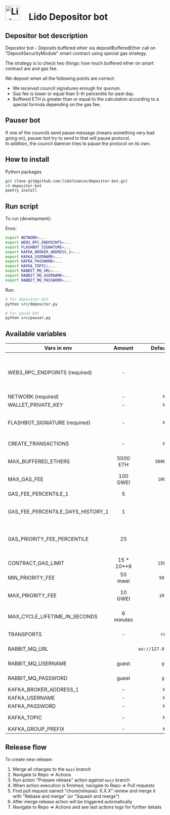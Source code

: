 # <img src="https://docs.lido.fi/img/logo.svg" alt="Lido" width="46"/> Lido Depositor bot

## Depositor bot description
Depositor bot - Deposits buffered ether via depositBufferedEther call on "DepositSecurityModule" smart contract using special gas strategy.

The strategy is to check two things: how much buffered ether on smart contract are and gas fee.

We deposit when all the following points are correct:
- We received council signatures enough for quorum.
- Gas fee is lower or equal than 5-th percentile for past day.
- Buffered ETH is greater than or equal to the calculation according to a special formula depending on the gas fee.

## Pauser bot
If one of the councils send pause message (means something very bad going on), pauser bot try to send tx that will pause protocol.  
In addition, the council daemon tries to pause the protocol on its own.


## How to install

Python packages
```bash
git clone git@github.com:lidofinance/depositor-bot.git
cd depositor-bot
poetry install
```

## Run script

To run (development):  

Envs:
```bash
export NETWORK=...
export WEB3_RPC_ENDPOINTS=...
export FLASHBOT_SIGNATURE=...
export KAFKA_BROKER_ADDRESS_1=...
export KAFKA_USERNAME=...
export KAFKA_PASSWORD=...
export KAFKA_TOPIC=...
export RABBIT_MQ_URL=...
export RABBIT_MQ_USERNAME=...
export RABBIT_MQ_PASSWORD=...
```

Run:  
```bash
# For depositor bot
python src/depositor.py

# For pause bot
python src/pauser.py
```

## Available variables 

| Vars in env                       |   Amount   |       Default - Raw       | Description                                                                                                                                     |
|-----------------------------------|:----------:|:-------------------------:|:------------------------------------------------------------------------------------------------------------------------------------------------|
| WEB3_RPC_ENDPOINTS (required)     |     -      |            ``             | List of rpc endpoints that will be used to send requests separated by comma (`,`). If not provided will be used infura (WEB3_INFURA_PROJECT_ID) |
| NETWORK (required)                |     -      |          `None`           | Network (e.g. mainnet, goerli)                                                                                                                  |
| WALLET_PRIVATE_KEY                |     -      |          `None`           | Account private key                                                                                                                             |
| FLASHBOT_SIGNATURE (required)     |     -      |          `None`           | Private key - Used to identify account in flashbot`s rpc (should NOT be equal to WALLET private key)                                            |
| CREATE_TRANSACTIONS               |     -      |          `None`           | If `true` then tx will be send to blockchain                                                                                                    |
| MAX_BUFFERED_ETHERS               |  5000 ETH  |       `5000 ether`        | Maximum amount of ETH in the buffer, after which the bot deposits at any gas                                                                    |
| MAX_GAS_FEE                       |  100 GWEI  |        `100 gwei`         | Bot will wait for a lower price. Treshold for gas_fee                                                                                           |
| GAS_FEE_PERCENTILE_1              |     5      |            `5`            | Percentile for first recommended fee calculation                                                                                                |
| GAS_FEE_PERCENTILE_DAYS_HISTORY_1 |     1      |            `1`            | Percentile for first recommended calculates from N days of the fee history                                                                      |
| GAS_PRIORITY_FEE_PERCENTILE       |     25     |           `25`            | Priority transaction will be N percentile from priority fees in last block (min `MIN_PRIORITY_FEE` - max `MAX_PRIORITY_FEE`)                    |
| CONTRACT_GAS_LIMIT                | 15 * 10**6 |        `15000000`         | Default transaction gas limit                                                                                                                   |
| MIN_PRIORITY_FEE                  |  50 mwei   |         `50 mwei`         | Min priority fee that will be used in tx                                                                                                        |
| MAX_PRIORITY_FEE                  |  10 GWEI   |         `10 gwei`         | Max priority fee that will be used in tx (4 gwei recommended)                                                                                   |
| MAX_CYCLE_LIFETIME_IN_SECONDS     | 6 minutes  |           `300`           | Max lifetime of usual cycle. If cycle will not end in this time, bot will crush                                                                 |
| TRANSPORTS                        |     -      |         `rabbit`          | Transports used in bot. One of/or both: rabbit/kafka.                                                                                           |
| RABBIT_MQ_URL                     |            | `ws://127.0.0.1:15674/ws` | url with ws protocol supported                                                                                                                  |
| RABBIT_MQ_USERNAME                |   guest    |          `guest`          | RabbitMQ username for virtualhost                                                                                                               |
| RABBIT_MQ_PASSWORD                |   guest    |          `guest`          | RabbitMQ password for virtualhost                                                                                                               |
| KAFKA_BROKER_ADDRESS_1            |     -      |          `None`           | Kafka servers url and port                                                                                                                      |
| KAFKA_USERNAME                    |     -      |          `None`           | Kafka username value                                                                                                                            |
| KAFKA_PASSWORD                    |     -      |          `None`           | Kafka password value                                                                                                                            |
| KAFKA_TOPIC                       |     -      |          `None`           | Kafka topic name (for msg receiving)                                                                                                            |
| KAFKA_GROUP_PREFIX                |     -      |          `None`           | Just for staging (staging-)                                                                                                                     |

## Release flow

To create new release:

1. Merge all changes to the `main` branch
2. Navigate to Repo => Actions
3. Run action "Prepare release" action against `main` branch
4. When action execution is finished, navigate to Repo => Pull requests
5. Find pull request named "chore(release): X.X.X" review and merge it with "Rebase and merge" (or "Squash and merge")
6. After merge release action will be triggered automatically
7. Navigate to Repo => Actions and see last actions logs for further details 